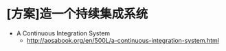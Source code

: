 # [方案]造一个持续集成系统

- A Continuous Integration System
  - http://aosabook.org/en/500L/a-continuous-integration-system.html